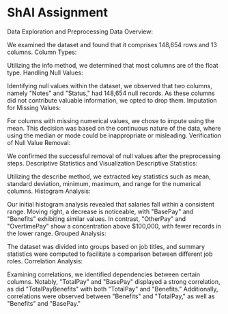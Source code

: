 # ShAI Assignment
Data Exploration and Preprocessing
Data Overview:

We examined the dataset and found that it comprises 148,654 rows and 13 columns.
Column Types:

Utilizing the info method, we determined that most columns are of the float type.
Handling Null Values:

Identifying null values within the dataset, we observed that two columns, namely "Notes" and "Status," had 148,654 null records. As these columns did not contribute valuable information, we opted to drop them.
Imputation for Missing Values:

For columns with missing numerical values, we chose to impute using the mean. This decision was based on the continuous nature of the data, where using the median or mode could be inappropriate or misleading.
Verification of Null Value Removal:

We confirmed the successful removal of null values after the preprocessing steps.
Descriptive Statistics and Visualization
Descriptive Statistics:

Utilizing the describe method, we extracted key statistics such as mean, standard deviation, minimum, maximum, and range for the numerical columns.
Histogram Analysis:

Our initial histogram analysis revealed that salaries fall within a consistent range. Moving right, a decrease is noticeable, with "BasePay" and "Benefits" exhibiting similar values. In contrast, "OtherPay" and "OvertimePay" show a concentration above $100,000, with fewer records in the lower range.
Grouped Analysis:

The dataset was divided into groups based on job titles, and summary statistics were computed to facilitate a comparison between different job roles.
Correlation Analysis:

Examining correlations, we identified dependencies between certain columns. Notably, "TotalPay" and "BasePay" displayed a strong correlation, as did "TotalPayBenefits" with both "TotalPay" and "Benefits." Additionally, correlations were observed between "Benefits" and "TotalPay," as well as "Benefits" and "BasePay."
